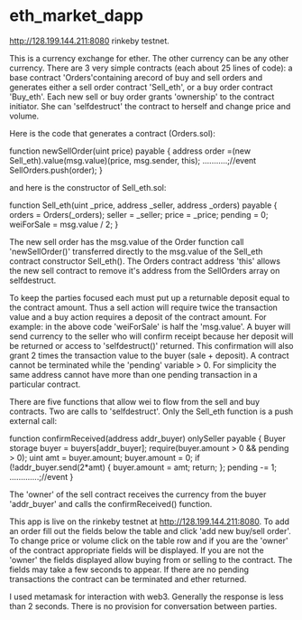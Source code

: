 # eth_market_dapp

http://128.199.144.211:8080 rinkeby testnet.

This is a currency exchange for ether. The other currency can be any other currency. There are 3 very simple contracts (each about 25 lines of code): a base contract 'Orders'containing arecord of buy and sell orders and generates either a sell order contract 'Sell_eth', or a buy order contract 'Buy_eth'. Each new sell or buy order  grants 'ownership' to the contract initiator. She can 'selfdestruct' the contract to herself and change price and volume.

Here is the code that generates a contract (Orders.sol):

function newSellOrder(uint price) payable {
    address order =(new Sell_eth).value(msg.value)(price, msg.sender, this);
    ...........;//event
    SellOrders.push(order);
}

and here is the constructor of Sell_eth.sol:

function Sell_eth(uint _price, address _seller, address _orders) payable {
    orders = Orders(_orders);
    seller = _seller;
    price = _price;
    pending = 0;
    weiForSale = msg.value / 2;
}

The new sell order has the msg.value of the Order function call 'newSellOrder()' transferred directly to the msg.value of the Sell_eth contract constructor Sell_eth(). The Orders contract address 'this' allows the new sell contract to remove it's address from the SellOrders array on selfdestruct. 

To keep the parties focused each must put up a returnable deposit equal to the contract amount. Thus a sell action will require twice the transaction value and a buy action requires a deposit of the contract amount. For example: in the above code 'weiForSale' is half the 'msg.value'. A buyer will send currency to the seller who will confirm receipt because her deposit will be returned or access to 'selfdestruct()' returned. This confirmation will also grant 2 times the transaction value to the buyer (sale + deposit). A contract cannot be terminated while the 'pending' variable > 0. For simplicity the same address cannot have more than one pending transaction in a particular contract.

There are five functions that allow wei to flow from the sell and buy contracts. Two are calls to 'selfdestruct'. Only the Sell_eth function is a push external call:

function confirmReceived(address addr_buyer) onlySeller payable {
    Buyer storage buyer = buyers[addr_buyer];
    require(buyer.amount > 0 && pending > 0);
    uint amt = buyer.amount;
    buyer.amount = 0;
    if (!addr_buyer.send(2*amt) {
      buyer.amount = amt;
      return;
    };
    pending -= 1;
    .............;//event
}

The 'owner' of the sell contract receives the currency from the buyer 'addr_buyer' and calls the confirmReceived() function.

This app is live on the rinkeby testnet at http://128.199.144.211:8080. To add an order fill out the fields below the table and click 'add new buy/sell order'. To change price or volume click on the table row and if you are the 'owner' of the contract appropriate fields will be displayed. If you are not the 'owner' the fields displayed allow buying from or selling to the contract. The fields may take a few seconds to appear. If there are no pending transactions the contract can be terminated and ether returned.

I used metamask for interaction with web3. Generally the response is less than 2 seconds.
There is no provision for conversation between parties.
